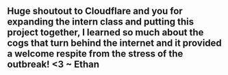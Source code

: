 ## Huge shoutout to Cloudflare and you for expanding the intern class and putting this project together, I learned so much about the cogs that turn behind the internet and it provided a welcome respite from the stress of the outbreak! <3 ~ Ethan 